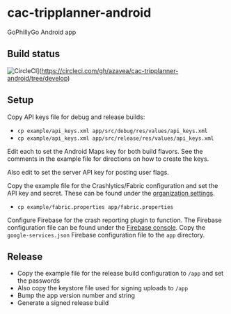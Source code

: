# cac-tripplanner-android
GoPhillyGo Android app

## Build status

![CircleCI](https://circleci.com/gh/azavea/cac-tripplanner-android/tree/develop.svg?style=svg)](https://circleci.com/gh/azavea/cac-tripplanner-android/tree/develop)


## Setup

Copy API keys file for debug and release builds:
 - `cp example/api_keys.xml app/src/debug/res/values/api_keys.xml`
 - `cp example/api_keys.xml app/src/release/res/values/api_keys.xml`

Edit each to set the Android Maps key for both build flavors. See the comments in the example file for directions on how to create the keys.

Also edit to set the server API key for posting user flags.

Copy the example file for the Crashlytics/Fabric configuration and set the API key and secret.
These can be found under the [organization settings](https://www.fabric.io/settings/organizations).

 - `cp example/fabric.properties app/fabric.properties`


Configure Firebase for the crash reporting plugin to function. The Firebase configuration file can be found under the [Firebase console](https://console.firebase.google.com). Copy the `google-services.json` Firebase configuration file to the `app` directory.


## Release

 - Copy the example file for the release build configuration to `/app` and set the passwords
 - Also copy the keystore file used for signing uploads to `/app`
 - Bump the app version number and string
 - Generate a signed release build
